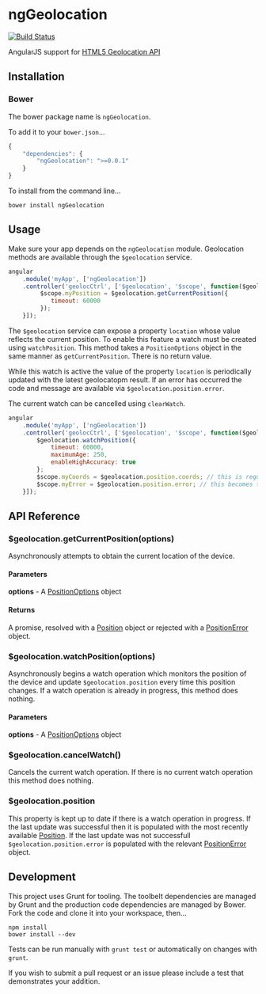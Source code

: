 # ngGeolocation

[![Build Status](https://travis-ci.org/ninjatronic/ngGeolocation.png)](https://travis-ci.org/ninjatronic/ngGeolocation)

AngularJS support for [HTML5 Geolocation API](http://www.w3.org/TR/geolocation-API/)

## Installation

### Bower

The bower package name is `ngGeolocation`.

To add it to your `bower.json`...

```javascript
{
    "dependencies": {
        "ngGeolocation": ">=0.0.1"
    }
}
```

To install from the command line...

```
bower install ngGeolocation
```

## Usage

Make sure your app depends on the `ngGeolocation` module. Geolocation methods are available through the `$geolocation` service.

```javascript
angular
    .module('myApp', ['ngGeolocation'])
    .controller('geolocCtrl', ['$geolocation', '$scope', function($geolocation, $scope) {
         $scope.myPosition = $geolocation.getCurrentPosition({
            timeout: 60000
         });
    }]);
```

The `$geolocation` service can expose a property `location` whose value reflects the current position. To enable this feature a watch must be created using `watchPosition`. This method takes a `PositionOptions` object in the same manner as `getCurrentPosition`. There is no return value.

While this watch is active the value of the property `location` is periodically updated with the latest geolocatopm result. If an error has occurred the code and message are available via `$geolocation.position.error`.

The current watch can be cancelled using `clearWatch`.

```javascript
angular
    .module('myApp', ['ngGeolocation'])
    .controller('geolocCtrl', ['$geolocation', '$scope', function($geolocation. $scope) {
        $geolocation.watchPosition({
            timeout: 60000,
            maximumAge: 250,
            enableHighAccuracy: true
        };
        $scope.myCoords = $geolocation.position.coords; // this is regularly updated
        $scope.myError = $geolocation.position.error; // this becomes truthy, and has 'code' and 'message' if an error occurs
    }]);
```

## API Reference

### $geolocation.getCurrentPosition(options)

Asynchronously attempts to obtain the current location of the device.

#### Parameters

**options** - A [PositionOptions](http://www.w3.org/TR/geolocation-API/#position_options_interface) object

#### Returns

A promise, resolved with a [Position](http://www.w3.org/TR/geolocation-API/#position_interface) object or rejected with a [PositionError](http://www.w3.org/TR/geolocation-API/#position_error_interface) object.

### $geolocation.watchPosition(options)

Asynchronously begins a watch operation which monitors the position of the device and update `$geolocation.position` every time this position changes. If a watch operation is already in progress, this method does nothing.

#### Parameters

**options** - A [PositionOptions](http://www.w3.org/TR/geolocation-API/#position_options_interface) object


### $geolocation.cancelWatch()

Cancels the current watch operation. If there is no current watch operation this method does nothing.

### $geolocation.position

This property is kept up to date if there is a watch operation in progress. If the last update was successful then it is populated with the most recently available [Position](http://www.w3.org/TR/geolocation-API/#position_interface). If the last update was not successfull `$geolocation.position.error` is populated with the relevant [PositionError](http://www.w3.org/TR/geolocation-API/#position_error_interface) object.

## Development

This project uses Grunt for tooling. The toolbelt dependencies are managed by Grunt and the production code dependencies are managed by Bower. Fork the code and clone it into your workspace, then...

```
npm install
bower install --dev
```

Tests can be run manually with `grunt test` or automatically on changes with `grunt`.

If you wish to submit a pull request or an issue please include a test that demonstrates your addition.
